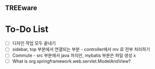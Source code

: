 ## TREEware

# To-Do List

- [  ] 디자인 작업 모두 끝내기
- [  ] sidebar, top 부분에서 연결되는 부분 - controller에서 mv 로 전부 처리하기
- [  ] Commute - src 부분에서 java 까지만, mybatis 부분은 파일 생성 x
- [  ] What is org.springframework.web.servlet.ModelAndView?
